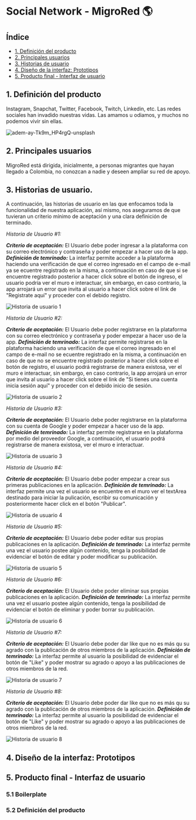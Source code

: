 # Social Network - MigroRed 🌎

## Índice

* [1. Definición del producto](#1-preámbulo)
* [2. Principales usuarios](#2-resumen-del-proyecto)
* [3. Historias de usuario](#3-objetivos-de-aprendizaje)
* [4. Diseño de la interfaz: Prototipos](#4-consideraciones-generales)
* [5. Producto final - Interfaz de usuario](#5-criterios-de-aceptación-mínimos-del-proyecto)

## 1. Definición del producto

Instagram, Snapchat, Twitter, Facebook, Twitch, Linkedin, etc. Las redes
sociales han invadido nuestras vidas. Las amamos u odiamos, y muchos no podemos
vivir sin ellas.

![adem-ay-Tk9m_HP4rgQ-unsplash](https://user-images.githubusercontent.com/110297/135544666-4efa54f1-4ff6-4c4c-b398-6df04ef56117.jpg)


## 2. Principales usuarios

MigroRed está dirigida, inicialmente, a personas migrantes que hayan llegado a Colombia, no conozcan a nadie y deseen ampliar su red de apoyo. 


## 3. Historias de usuario.

A continuación, las historias de usuario en las que enfocamos toda la funcionalidad de nuestra aplicación, así mismo, nos aseguramos de que tuvieran un criterio mínimo de aceptación y una clara definición de terminado.

*Historia de Usuario #1:*

***Criterio de aceptación:*** El Usuario debe poder ingresar a la plataforma con su correo electrónico y contraseña y poder empezar a hacer uso de la app.
***Definición de temrinado:*** La interfaz permite acceder a la plataforma haciendo una verificación de que el correo ingresado en el campo de e-mail ya se ecuentre registrado en la misma, a continuación en caso de que si se encuentre registrado posterior a hacer click sobre el botón de ingreso, el usuario podría ver el muro e interactuar, sin embargo, en caso contrario, la app arrojará un error que invita al usuario a hacer click sobre el link de "Registrate aquí" y proceder con el debido registro.

![Historia de usuario 1](src/img/hu1.png)

*Historia de Usuario #2:*

***Criterio de aceptación:*** El Usuario debe poder registrarse en la plataforma con su correo electrónico y contraseña y poder empezar a hacer uso de la app.
***Definición de temrinado:*** La interfaz permite registrarse en la plataforma haciendo una verificación de que el correo ingresado en el campo de e-mail no se ecuentre registrado en la misma, a continuación en caso de que no se encuentre registrado posterior a hacer click sobre el botón de registro, el usuario podrá registrarse de manera existosa, ver el muro e interactuar, sin embargo, en caso contrario, la app arrojará un error que invita al usuario a hacer click sobre el link de "Si tienes una cuenta inicia sesión aquí" y proceder con el debido inicio de sesión.

![Historia de usuario 2](src/img/hu2.png)

*Historia de Usuario #3:*

***Criterio de aceptación:*** El Usuario debe poder registrarse en la plataforma con su cuenta de Google y poder empezar a hacer uso de la app.
***Definición de temrinado:*** La interfaz permite registrarse en la plataforma por medio del proveedor Google, a continuación, el usuario podrá registrarse de manera existosa, ver el muro e interactuar.

![Historia de usuario 3](src/img/hu3.png)

*Historia de Usuario #4:*

***Criterio de aceptación:*** El Usuario debe poder empezar a crear sus primeras publicaciones en la aplicación.
***Definición de temrinado:*** La interfaz permite una vez el usuario se encuentre en el muro ver el textArea destinado para iniciar la pulicación, escribir su comunicación y posteriormente hacer click en el botón "Publicar".

![Historia de usuario 4](src/img/hu4.png)

*Historia de Usuario #5:*

***Criterio de aceptación:*** El Usuario debe poder editar sus propias publicaciones en la aplicación.
***Definición de temrinado:*** La interfaz permite una vez el usuario postee algún contenido, tenga la posibilidad de evidenciar el botón de editar y poder modificar su publicación.

![Historia de usuario 5](src/img/hu5.png)

*Historia de Usuario #6:*

***Criterio de aceptación:*** El Usuario debe poder eliminar sus propias publicaciones en la aplicación.
***Definición de temrinado:*** La interfaz permite una vez el usuario postee algún contenido, tenga la posibilidad de evidenciar el botón de eliminar y poder borrar su publicación.

![Historia de usuario 6](src/img/hu6.png)

*Historia de Usuario #7:*

***Criterio de aceptación:*** El Usuario debe poder dar like que no es más qu su agrado con la publicación de otros miembros de la aplicación.
***Definición de temrinado:*** La interfaz permite al usuario la posibilidad de evidenciar el botón de "Like" y poder mostrar su agrado o apoyo a las publicaciones de otros miembros de la red.

![Historia de usuario 7](src/img/hu7.png)

*Historia de Usuario #8:*

***Criterio de aceptación:*** El Usuario debe poder dar like que no es más qu su agrado con la publicación de otros miembros de la aplicación.
***Definición de temrinado:*** La interfaz permite al usuario la posibilidad de evidenciar el botón de "Like" y poder mostrar su agrado o apoyo a las publicaciones de otros miembros de la red.

![Historia de usuario 8](src/img/hu8.png)






## 4. Diseño de la interfaz: Prototipos


## 5. Producto final - Interfaz de usuario

### 5.1 Boilerplate

### 5.2 Definición del producto

